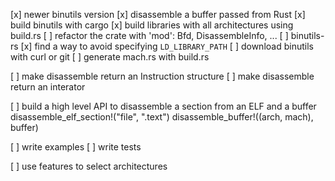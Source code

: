 [x] newer binutils version
[x] disassemble a buffer passed from Rust
[x] build binutils with cargo
[x] build libraries with all architectures using build.rs
[ ] refactor the crate with 'mod': Bfd, DisassembleInfo, ...
[ ] binutils-rs
[x] find a way to avoid specifying `LD_LIBRARY_PATH`
[ ] download binutils with curl or git
[ ] generate mach.rs with build.rs

[ ] make disassemble return an Instruction structure
[ ] make disassemble return an interator

[ ] build a high level API to disassemble a section from an ELF and a buffer
    disassemble_elf_section!("file", ".text")
    disassemble_buffer!((arch, mach), buffer)

[ ] write examples
[ ] write tests

[ ] use features to select architectures
